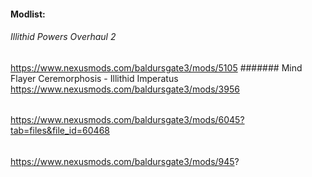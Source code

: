
#### Modlist:
###### Illithid Powers Overhaul 2
https://www.nexusmods.com/baldursgate3/mods/5105
####### Mind Flayer Ceremorphosis - Illithid Imperatus
https://www.nexusmods.com/baldursgate3/mods/3956
######
https://www.nexusmods.com/baldursgate3/mods/6045?tab=files&file_id=60468
######
https://www.nexusmods.com/baldursgate3/mods/945?
######